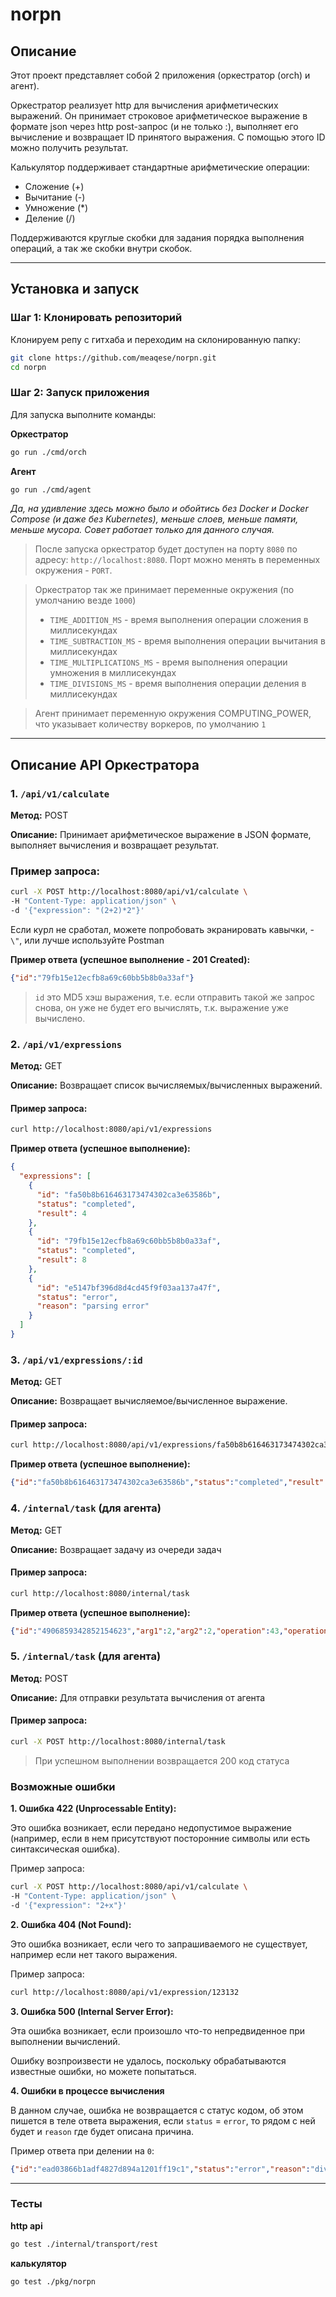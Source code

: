# norpn

## Описание

Этот проект представляет собой 2 приложения (оркестратор (orch) и агент).

Оркестратор реализует http для вычисления арифметических выражений. Он принимает строковое арифметическое выражение в формате json через http post-запрос (и не только :), выполняет его вычисление и возвращает ID принятого выражения. С помощью этого ID можно получить результат.

Калькулятор поддерживает стандартные арифметические операции:
- Сложение (+)
- Вычитание (-)
- Умножение (*)
- Деление (/)

Поддерживаются круглые скобки для задания порядка выполнения операций, а так же скобки внутри скобок.

---

## Установка и запуск

### Шаг 1: Клонировать репозиторий

Клонируем репу с гитхаба и переходим на склонированную папку:

```bash
git clone https://github.com/meaqese/norpn.git
cd norpn
```

### Шаг 2: Запуск приложения

Для запуска выполните команды:

**Оркестратор**
```bash
go run ./cmd/orch
```

**Агент**
```bash
go run ./cmd/agent
```

_Да, на удивление здесь можно было и обойтись без Docker и Docker Compose (и даже без Kubernetes), меньше слоев, меньше памяти, меньше мусора. Совет работает только для данного случая._

>После запуска оркестратор будет доступен на порту `8080` по адресу: `http://localhost:8080`. 
>Порт можно менять в переменных окружения - `PORT`.

> Оркестратор так же принимает переменные окружения (по умолчанию везде `1000`)
> - `TIME_ADDITION_MS` - время выполнения операции сложения в миллисекундах
> - `TIME_SUBTRACTION_MS` - время выполнения операции вычитания в миллисекундах
> - `TIME_MULTIPLICATIONS_MS` - время выполнения операции умножения в миллисекундах
> - `TIME_DIVISIONS_MS` - время выполнения операции деления в миллисекундах

> Агент принимает переменную окружения COMPUTING_POWER, что указывает количеству воркеров, по умолчанию `1` 
---

## Описание API Оркестратора
### 1. `/api/v1/calculate`

**Метод:** POST

**Описание:** Принимает арифметическое выражение в JSON формате, выполняет вычисления и возвращает результат.

### Пример запроса:

```bash
curl -X POST http://localhost:8080/api/v1/calculate \
-H "Content-Type: application/json" \
-d '{"expression": "(2+2)*2"}'
```

Если курл не сработал, можете попробовать экранировать кавычки, - `\"`, или лучше используйте Postman

**Пример ответа (успешное выполнение - 201 Created):**

```json
{"id":"79fb15e12ecfb8a69c60bb5b8b0a33af"}
```

> `id` это MD5 хэш выражения, т.е. если отправить такой же запрос снова, он уже не будет его вычислять, т.к. выражение уже 
> вычислено.

### 2. `/api/v1/expressions`

**Метод:** GET

**Описание:** Возвращает список вычисляемых/вычисленных выражений.

#### Пример запроса:

```bash
curl http://localhost:8080/api/v1/expressions
```

**Пример ответа (успешное выполнение):**

```json
{
  "expressions": [
    {
      "id": "fa50b8b616463173474302ca3e63586b",
      "status": "completed",
      "result": 4
    },
    {
      "id": "79fb15e12ecfb8a69c60bb5b8b0a33af",
      "status": "completed",
      "result": 8
    },
    {
      "id": "e5147bf396d8d4cd45f9f03aa137a47f",
      "status": "error",
      "reason": "parsing error"
    }
  ]
}
```

### 3. `/api/v1/expressions/:id`

**Метод:** GET

**Описание:** Возвращает вычисляемое/вычисленное выражение.

#### Пример запроса:

```bash
curl http://localhost:8080/api/v1/expressions/fa50b8b616463173474302ca3e63586b
```

**Пример ответа (успешное выполнение):**

```json
{"id":"fa50b8b616463173474302ca3e63586b","status":"completed","result":4}
```

### 4. `/internal/task` (для агента)

**Метод:** GET

**Описание:** Возвращает задачу из очереди задач

#### Пример запроса:

```bash
curl http://localhost:8080/internal/task
```

**Пример ответа (успешное выполнение):**

```json
{"id":"4906859342852154623","arg1":2,"arg2":2,"operation":43,"operation_time":1000}
```

### 5. `/internal/task` (для агента)

**Метод:** POST

**Описание:** Для отправки результата вычисления от агента

#### Пример запроса:

```bash
curl -X POST http://localhost:8080/internal/task
```

> При успешном выполнении возвращается 200 код статуса

### Возможные ошибки

**1. Ошибка 422 (Unprocessable Entity):**

Это ошибка возникает, если передано недопустимое выражение (например, если в нем присутствуют посторонние символы или есть синтаксическая ошибка).

Пример запроса:

```bash
curl -X POST http://localhost:8080/api/v1/calculate \
-H "Content-Type: application/json" \
-d '{"expression": "2+x"}'
```

**2. Ошибка 404 (Not Found):**

Это ошибка возникает, если чего то запрашиваемого не существует, например если нет такого выражения.

Пример запроса:

```bash
curl http://localhost:8080/api/v1/expression/123132
```

**3. Ошибка 500 (Internal Server Error):**

Эта ошибка возникает, если произошло что-то непредвиденное при выполнении вычислений.

Ошибку возпроизвести не удалось, поскольку обрабатываются известные ошибки, но можете попытаться.

**4. Ошибки в процессе вычисления**

В данном случае, ошибка не возвращается с статус кодом, об этом пишется в теле ответа выражения, если 
`status` = `error`, то рядом с ней будет и `reason` где будет описана причина.

Пример ответа при делении на `0`:

```json
{"id":"ead03866b1adf4827d894a1201ff19c1","status":"error","reason":"division to 0"}
```

---

### Тесты

**http api**
```bash
go test ./internal/transport/rest
```

**калькулятор**
```bash
go test ./pkg/norpn
```

